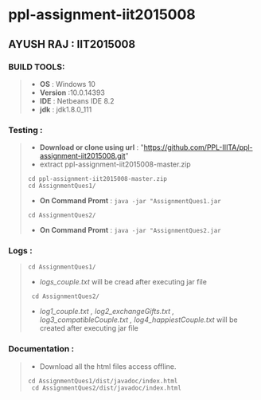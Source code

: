 # ppl-assignment-iit2015008

## AYUSH RAJ : IIT2015008
   
### BUILD TOOLS:
   > - **OS** : Windows 10
   > - **Version** :10.0.14393
   > - **IDE** : Netbeans IDE 8.2
   > - **jdk** : jdk1.8.0_111
   
### Testing :
   > - **Download or clone using url** : "https://github.com/PPL-IIITA/ppl-assignment-iit2015008.git"                                    
   > - extract ppl-assignment-iit2015008-master.zip  
   > <pre><code>cd ppl-assignment-iit2015008-master.zip
   > cd AssignmentQues1/ </pre></code>
   > - **On Command Promt** : ``` java -jar "AssignmentQues1.jar ```
   > <pre><code>cd AssignmentQues2/</pre></code>
   > - **On Command Promt** : ``` java -jar "AssignmentQues2.jar ```
   
### Logs :
   > <pre><code>cd AssignmentQues1/</pre></code>
   > - <i>logs_couple.txt</i>  will be cread after executing jar file
   >  <pre><code> cd AssignmentQues2/</code></pre>     
   > - <i>log1_couple.txt , log2_exchangeGifts.txt , log3_compatibleCouple.txt , log4_happiestCouple.txt </i> will be created after executing </i>
   jar file
   
### Documentation :
   > - Download all the html files access offline.
   > <pre><code>cd AssignmentQues1/dist/javadoc/index.html
   >  cd AssignmentQues2/dist/javadoc/index.html</pre></code>
